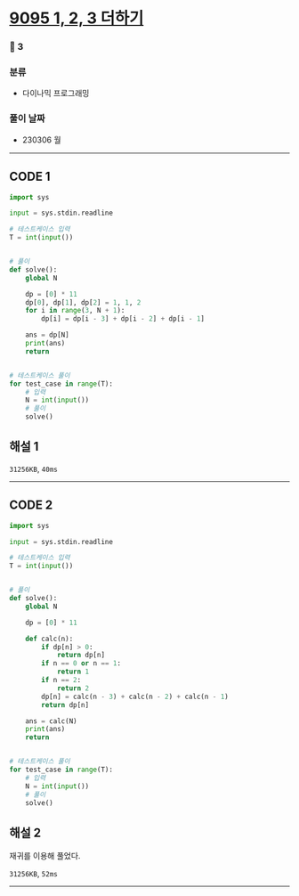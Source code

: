# [9095 1, 2, 3 더하기](https://www.acmicpc.net/problem/9095)

### 🥈 3

### 분류

- 다이나믹 프로그래밍

### 풀이 날짜

- 230306 월

---

## CODE 1

```python
import sys

input = sys.stdin.readline

# 테스트케이스 입력
T = int(input())


# 풀이
def solve():
    global N

    dp = [0] * 11
    dp[0], dp[1], dp[2] = 1, 1, 2
    for i in range(3, N + 1):
        dp[i] = dp[i - 3] + dp[i - 2] + dp[i - 1]

    ans = dp[N]
    print(ans)
    return


# 테스트케이스 풀이
for test_case in range(T):
    # 입력
    N = int(input())
    # 풀이
    solve()

```

## 해설 1

`31256KB`, `40ms`

---

## CODE 2

```python
import sys

input = sys.stdin.readline

# 테스트케이스 입력
T = int(input())


# 풀이
def solve():
    global N

    dp = [0] * 11

    def calc(n):
        if dp[n] > 0:
            return dp[n]
        if n == 0 or n == 1:
            return 1
        if n == 2:
            return 2
        dp[n] = calc(n - 3) + calc(n - 2) + calc(n - 1)
        return dp[n]

    ans = calc(N)
    print(ans)
    return


# 테스트케이스 풀이
for test_case in range(T):
    # 입력
    N = int(input())
    # 풀이
    solve()

```

## 해설 2

재귀를 이용해 풀었다.

`31256KB`, `52ms`

---
